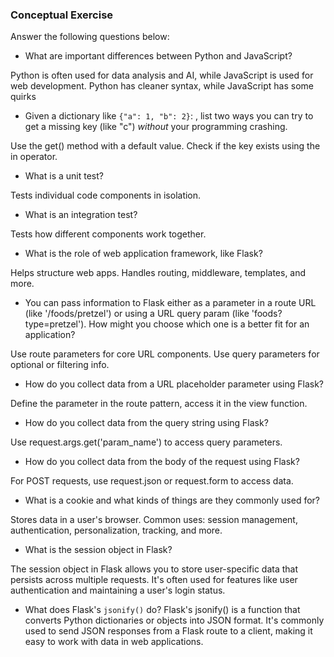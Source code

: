 ### Conceptual Exercise

Answer the following questions below:

- What are important differences between Python and JavaScript?

Python is often used for data analysis and AI, while JavaScript is used for web development.
Python has cleaner syntax, while JavaScript has some quirks

- Given a dictionary like ``{"a": 1, "b": 2}``: , list two ways you
  can try to get a missing key (like "c") *without* your programming
  crashing.

Use the get() method with a default value.
Check if the key exists using the in operator.

- What is a unit test?

Tests individual code components in isolation.

- What is an integration test?

Tests how different components work together.

- What is the role of web application framework, like Flask?

Helps structure web apps.
Handles routing, middleware, templates, and more.

- You can pass information to Flask either as a parameter in a route URL
  (like '/foods/pretzel') or using a URL query param (like
  'foods?type=pretzel'). How might you choose which one is a better fit
  for an application?

Use route parameters for core URL components.
Use query parameters for optional or filtering info.

- How do you collect data from a URL placeholder parameter using Flask?

Define the parameter in the route pattern, access it in the view function.

- How do you collect data from the query string using Flask?

Use request.args.get('param_name') to access query parameters.

- How do you collect data from the body of the request using Flask?

For POST requests, use request.json or request.form to access data.

- What is a cookie and what kinds of things are they commonly used for?

Stores data in a user's browser.
Common uses: session management, authentication, personalization, tracking, and more.

- What is the session object in Flask?

The session object in Flask allows you to store user-specific data that persists across multiple requests.
It's often used for features like user authentication and maintaining a user's login status.

- What does Flask's `jsonify()` do?
Flask's jsonify() is a function that converts Python dictionaries or objects into JSON format.
It's commonly used to send JSON responses from a Flask route to a client, making it easy to work with data in web applications.